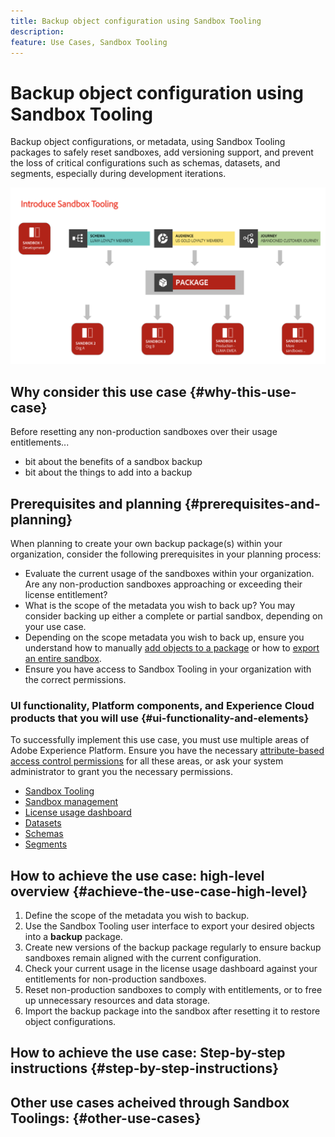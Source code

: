 ```yaml
---
title: Backup object configuration using Sandbox Tooling
description: 
feature: Use Cases, Sandbox Tooling
---
```

# Backup object configuration using Sandbox Tooling

Backup object configurations, or metadata, using Sandbox Tooling packages to safely reset sandboxes, add versioning support, and prevent the loss of critical configurations such as schemas, datasets, and segments, especially during development iterations.

![Overview showing the benefits of sandbox tooling](../images/use-cases/tooling-overview.png)

## Why consider this use case {#why-this-use-case}

<!-- WHY THIS USE CASE HERE -->

Before resetting any non-production sandboxes over their usage entitlements...

- bit about the benefits of a sandbox backup
- bit about the things to add into a backup

## Prerequisites and planning {#prerequisites-and-planning}

When planning to create your own backup package(s) within your organization, consider the following prerequisites in your planning process:

- Evaluate the current usage of the sandboxes within your organization. Are any non-production sandboxes approaching or exceeding their license entitlement?
- What is the scope of the metadata you wish to back up? You may consider backing up either a complete or partial sandbox, depending on your use case.
- Depending on the scope metadata you wish to back up, ensure you understand how to manually [add objects to a package](../ui/sandbox-tooling.md#add-object-to-a-new-package) or how to [export an entire sandbox](../ui/sandbox-tooling.md#export-an-entire-sandbox).
- Ensure you have access to Sandbox Tooling in your organization with the correct permissions.

### UI functionality, Platform components, and Experience Cloud products that you will use {#ui-functionality-and-elements}

To successfully implement this use case, you must use multiple areas of Adobe Experience Platform. Ensure you have the necessary [attribute-based access control permissions](../../access-control/abac/overview.md) for all these areas, or ask your system administrator to grant you the necessary permissions.

  - [Sandbox Tooling](../ui/sandbox-tooling.md)
  - [Sandbox management](../ui/user-guide.md)
  - [License usage dashboard](../../landing/license-usage-and-guardrails/license-usage-dashboard.md-)
  - [Datasets](../../catalog/datasets/overview.md)
  - [Schemas](../../xdm//home.md)
  - [Segments](../../segmentation/home.md)
  <!-- - [Adobe Journey Optimizer](../../landing/) -->

## How to achieve the use case: high-level overview {#achieve-the-use-case-high-level}

1. Define the scope of the metadata you wish to backup.
2. Use the Sandbox Tooling user interface to export your desired objects into a **backup** package.
3. Create new versions of the backup package regularly to ensure backup sandboxes remain aligned with the current configuration.
4. Check your current usage in the license usage dashboard against your entitlements for non-production sandboxes.
5. Reset non-production sandboxes to comply with entitlements, or to free up unnecessary resources and data storage.
6. Import the backup package into the sandbox after resetting it to restore object configurations.

## How to achieve the use case: Step-by-step instructions {#step-by-step-instructions}

<!-- Read through the sections below which include links to further documentation, to complete each of the steps in the high-level overview above. -->

<!-- STEP BY STEP INSTRUCTIONS BELOW -->

## Other use cases acheived through Sandbox Toolings: {#other-use-cases}

<!-- ADD ADDITIONAL USE CASE HERE -->
